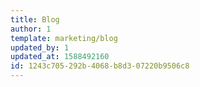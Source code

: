 ```yaml
---
title: Blog
author: 1
template: marketing/blog
updated_by: 1
updated_at: 1588492160
id: 1243c705-292b-4068-b8d3-07220b9506c8
---
```

